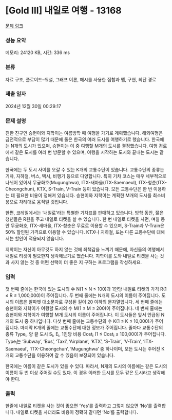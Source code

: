 # [Gold III] 내일로 여행 - 13168 

[문제 링크](https://www.acmicpc.net/problem/13168) 

### 성능 요약

메모리: 24120 KB, 시간: 336 ms

### 분류

자료 구조, 플로이드–워셜, 그래프 이론, 해시를 사용한 집합과 맵, 구현, 최단 경로

### 제출 일자

2024년 12월 30일 00:29:17

### 문제 설명

<p>친한 친구인 승현이와 지학이는 여름방학 때 여행을 가기로 계획했습니다. 해외여행은 금전적으로 부담이 많기 때문에 둘은 한국의 여러 도시를 여행하기로 했습니다. 한국에는 N개의 도시가 있으며, 승현이는 이 중 여행할 M개의 도시를 결정했습니다. 여행 경로에서 같은 도시를 여러 번 방문할 수 있으며, 여행을 시작하는 도시와 끝내는 도시는 같습니다.</p>

<p>한국에는 두 도시 사이를 오갈 수 있는 K개의 교통수단이 있습니다. 교통수단의 종류는 기차, 지하철, 버스, 택시, 비행기 등으로 다양합니다. 특히 기차 코스는 매우 세부적으로 나뉘어 있어서 무궁화호(Mugunghwa), ITX-새마을(ITX-Saemaeul), ITX-청춘(ITX-Cheongchun), KTX, S-Train, V-Train 등이 있습니다. 모든 교통수단은 한 번 이용하는 데 필요한 비용이 정해져 있습니다. 승현이와 지학이는 계획한 M개의 도시를 최소비용으로 차례대로 움직일 것입니다.</p>

<p>한편, 코레일에서는 ‘내일로’라는 특별한 기차표를 판매하고 있습니다. 방학 동안, 젊은 청년들은 R원을 주고 내일로 티켓을 살 수 있습니다. 한 번 내일로 티켓을 사면, 며칠 동안 무궁화호, ITX-새마을, ITX-청춘은 무료로 이용할 수 있으며, S-Train과 V-Train은 50% 할인된 가격으로 이용할 수 있습니다. KTX나 지하철, 또는 다른 교통수단에 대해서는 할인이 적용되지 않습니다.</p>

<p>지학이는 자신이 아무것도 하지 않는 것에 죄책감을 느끼기 때문에, 자신들의 여행에서 내일로 티켓이 필요한지 생각해보기로 했습니다. 지학이를 도와 내일로 티켓을 사는 것과 사지 않는 것 중 어떤 선택이 더 좋은 지 구하는 프로그램을 작성하세요.</p>

### 입력 

 <p>첫 번째 줄에는 한국에 있는 도시의 수 N(1 ≤ N ≤ 100)과 1인당 내일로 티켓의 가격 R(1 ≤ R ≤ 1,000,000)이 주어집니다. 두 번째 줄에는 N개의 도시의 이름이 주어집니다. 도시의 이름은 알파벳 대소문자로 구성된 길이 20 이하의 문자열입니다. 세 번째 줄에는 승현이와 지학이가 여행할 도시의 수 M(1 ≤ M ≤ 200)이 주어집니다. 네 번째 줄에는 승현이와 지학이가 여행할 M개 도시의 이름이 주어집니다. 이 도시들은 앞서 언급된 N개의 도시 중 하나입니다. 다섯 번째 줄에는 교통수단의 수 K(1 ≤ K ≤ 10,000)가 주어집니다. 마지막 K개의 줄에는 교통수단에 대한 정보가 주어집니다. 줄마다 교통수단의 종류 Type<sub>i</sub>, 양 끝 도시 S<sub>i</sub>, E<sub>i</sub>, 1인당 비용 Cost<sub>i</sub> (1 ≤ Cost<sub>i</sub> ≤ 100,000)가 주어집니다. Type<sub>i</sub>는 ‘Subway’, ‘Bus’, ‘Taxi’, ‘Airplane’, ‘KTX’, ‘S-Train’, ‘V-Train’, ‘ITX-Saemaeul’, ‘ITX-Cheongchun’, ‘Mugunghwa’ 중 하나이며, 모든 도시는 주어진 K개의 교통수단을 이용하여 갈 수 있음이 보장되어 있습니다.</p>

<p>한국에는 이름이 같은 도시가 있을 수 있다. 따라서, N개의 도시의 이름에는 같은 도시의 이름이 두 번 이상 주어질 수도 있다. 이 경우 이러한 도시를 모두 같은 도시라고 생각해야 한다.</p>

### 출력 

 <p>한줄에 내일로 티켓을 사는 것이 좋으면 ‘Yes’를 출력하고 그렇지 않으면 ‘No’를 출력합니다. 내일로 티켓을 사더라도 비용이 정확히 같다면 ‘No’를 출력합니다.</p>

